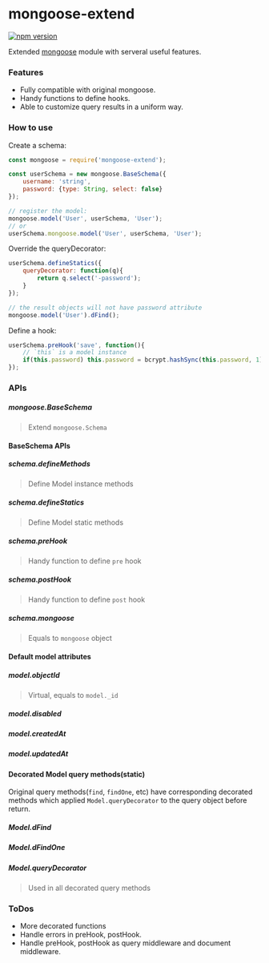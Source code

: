 # mongoose-extend
[![npm version](https://badge.fury.io/js/mongoose-extend.svg)](https://badge.fury.io/js/mongoose-extend)

Extended [mongoose](https://www.npmjs.com/package/mongoose) module with serveral useful features.

### Features
- Fully compatible with original mongoose.
- Handy functions to define hooks.
- Able to customize query results in a uniform way.

### How to use

Create a schema:
```js
const mongoose = require('mongoose-extend');

const userSchema = new mongoose.BaseSchema({
    username: 'string',
    password: {type: String, select: false}
});

// register the model:
mongoose.model('User', userSchema, 'User');
// or
userSchema.mongoose.model('User', userSchema, 'User');
```

Override the queryDecorator:
```js
userSchema.defineStatics({
    queryDecorator: function(q){
        return q.select('-password');
    }
});

// the result objects will not have password attribute
mongoose.model('User').dFind();
```

Define a hook:
```js
userSchema.preHook('save', function(){
    // `this` is a model instance
    if(this.password) this.password = bcrypt.hashSync(this.password, 1);
});
```

### APIs

##### mongoose.BaseSchema
> Extend `mongoose.Schema`


#### BaseSchema APIs
##### schema.defineMethods
> Define Model instance methods

##### schema.defineStatics
> Define Model static methods

##### schema.preHook
> Handy function to define `pre` hook
##### schema.postHook
> Handy function to define `post` hook

##### schema.mongoose
> Equals to `mongoose` object 


#### Default model attributes
##### model.objectId
> Virtual, equals to `model._id`
##### model.disabled
##### model.createdAt
##### model.updatedAt


#### Decorated Model query methods(static)
Original query methods(`find`, `findOne`, etc) have corresponding decorated methods which applied `Model.queryDecorator` to the query object before return.
##### Model.dFind
##### Model.dFindOne

##### Model.queryDecorator
> Used in all decorated query methods

### ToDos
- More decorated functions
- Handle errors in preHook, postHook.
- Handle preHook, postHook as query middleware and document middleware.
